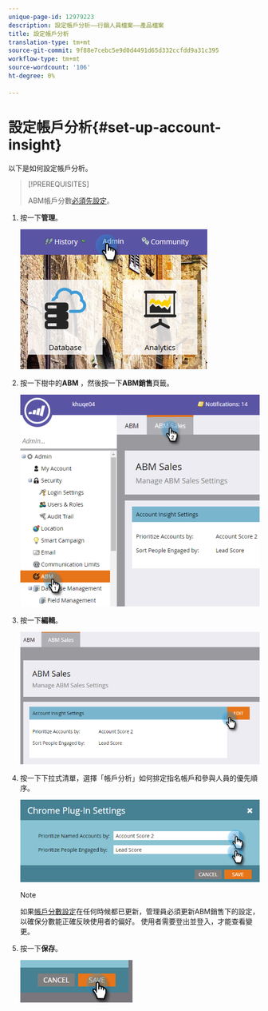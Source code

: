```yaml
---
unique-page-id: 12979223
description: 設定帳戶分析——行銷人員檔案——產品檔案
title: 設定帳戶分析
translation-type: tm+mt
source-git-commit: 9f88e7cebc5e9d0d4491d65d332ccfdd9a31c395
workflow-type: tm+mt
source-wordcount: '106'
ht-degree: 0%

---
```



# 設定帳戶分析{#set-up-account-insight}

以下是如何設定帳戶分析。

>[!PREREQUISITES]
>
>ABM帳戶分數[必須先設定](/help/marketo/product-docs/target-account-management/setup-tam/account-score.md)。

1. 按一下&#x200B;**管理**。

   ![](assets/admin-1.png)

1. 按一下樹中的&#x200B;**ABM** ，然後按一下&#x200B;**ABM銷售**&#x200B;頁籤。

   ![](assets/two-5.png)

1. 按一下&#x200B;**編輯**。

   ![](assets/three-4.png)

1. 按一下下拉式清單，選擇「帳戶分析」如何排定指名帳戶和參與人員的優先順序。

   ![](assets/four-4.png)

   >[!NOTE]
   >
   >如果[帳戶分數設定](/help/marketo/product-docs/target-account-management/setup-tam/account-score.md)在任何時候都已更新，管理員必須更新ABM銷售下的設定，以確保分數能正確反映使用者的偏好。 使用者需要登出並登入，才能查看變更。

1. 按一下&#x200B;**保存**。

   ![](assets/five-4.png)
